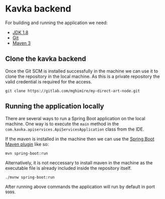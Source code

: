 # Kavka backend

For building and running the application we need:

- [JDK 1.8](http://www.oracle.com/technetwork/java/javase/downloads/jdk8-downloads-2133151.html)
- [Git](https://git-scm.com/downloads)
- [Maven 3](https://maven.apache.org)

## Clone the kavka backend

Once the Git SCM is installed successfully in the machine we can use it to clone the repository in the local machine. As this is a private repository the valid credential is required for the access.

```
git clone https://gitlab.com/mghimire/my-direct-art-node.git
```

## Running the application locally

There are several ways to run a Spring Boot application on the local machine. One way is to execute the `main` method in the `com.kavka.apiservices.ApiServicesApplication` class from the IDE.

If the maven is installed in the machine then we can use the [Spring Boot Maven plugin](https://docs.spring.io/spring-boot/docs/current/reference/html/build-tool-plugins-maven-plugin.html) like so:

```shell
mvn spring-boot:run
```

Alternatively, it is not neccessary to install maven in the machine as the executable file is already included inside the repository itself.

```shell
./mvnw spring-boot:run
```

After running above commands the application will run by default in port `9999`. 
